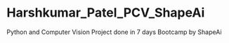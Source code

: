 # Harshkumar_Patel_PCV_ShapeAi
Python and Computer Vision Project done in 7 days Bootcamp by ShapeAi

